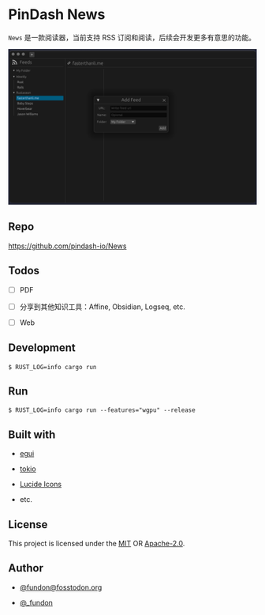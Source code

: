 # PinDash News

`News` 是一款阅读器，当前支持 RSS 订阅和阅读，后续会开发更多有意思的功能。

![App](screenshot.png)

## Repo

https://github.com/pindash-io/News

## Todos

* [ ] PDF

* [ ] 分享到其他知识工具：Affine, Obsidian, Logseq, etc.

* [ ] Web

## Development

```console
$ RUST_LOG=info cargo run
```

## Run

```console
$ RUST_LOG=info cargo run --features="wgpu" --release
```

## Built with

* [egui](https://www.egui.rs/)

* [tokio](https://tokio.rs/)

* [Lucide Icons](https://lucide.dev/)

* etc.

## License

This project is licensed under the [MIT](LICENSE-MIT) OR [Apache-2.0](LICENSE-APACHE).

## Author

- [@fundon@fosstodon.org](https://fosstodon.org/@fundon)

- [@\_fundon](https://twitter.com/_fundon)
